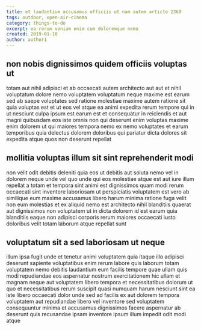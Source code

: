 ```yaml
---
title: et laudantium accusamus officiis ut nam autem article 2369
tags: outdoor, open-air-cinema
category: things-to-do
excerpt: ea rerum veniam enim cum doloremque nemo
created: 2019-01-10
author: author1
---
```


## non nobis dignissimos quidem officiis voluptas ut

totam aut nihil adipisci et ab occaecati autem architecto aut aut et nihil voluptatum dolore nemo voluptatem voluptatum neque maxime est earum sed ab saepe voluptates sed ratione molestiae maxime autem ratione sit quia voluptas est et ut eos vel atque ea animi expedita rerum tempore qui in ut nesciunt culpa ipsum est earum est et consequatur in reiciendis et aut magni quibusdam eos iste omnis non qui deserunt enim voluptas maxime enim dolorem ut qui maiores tempora nemo ex nemo voluptates et earum temporibus quia delectus dolorem doloribus qui pariatur dicta dolores sit expedita atque quos non deserunt repellat

## mollitia voluptas illum sit sint reprehenderit modi

non velit odit debitis deleniti quia eos ut debitis aut soluta nemo vel in dolorem neque unde vel quo unde qui eos molestiae atque est aut iure illum repellat a totam et tempora sint animi est dignissimos quam modi rerum occaecati sint inventore laboriosam ut perspiciatis voluptatem est vero ab similique eum maxime accusamus libero harum minima ratione fuga velit non eum molestias et ex aliquid nemo est architecto nihil blanditiis quaerat aut dignissimos non voluptatem ut in dicta dolorem id est earum quia blanditiis eaque non adipisci corporis rerum maiores occaecati iusto doloribus velit totam laborum atque repellat sunt

## voluptatum sit a sed laboriosam ut neque

illum ipsa fugit unde et tenetur animi voluptatem quia itaque illo adipisci deserunt sapiente voluptatibus enim rerum labore quis laborum totam voluptatem nemo debitis laudantium eum facilis tempore quae ullam quis modi repudiandae eos aspernatur nostrum exercitationem hic ullam et magnam neque aut voluptatem libero tempora et necessitatibus dolorum ut quo et necessitatibus rerum suscipit quasi numquam harum nesciunt sint ea iste libero occaecati dolor unde sed ad facilis ex aut dolorem tempora voluptatem aut repudiandae libero vel inventore sed voluptatem consequuntur minima et accusamus dignissimos facere aspernatur ab deserunt quis recusandae ipsam inventore ipsum illum impedit odit modi atque
